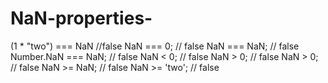 # NaN-properties-


(1 * "two") === NaN //false
NaN === 0; // false
NaN === NaN; // false
Number.NaN === NaN; // false
NaN < 0; // false
NaN > 0; // false
NaN > 0; // false
NaN >= NaN; // false
NaN >= 'two'; // false
